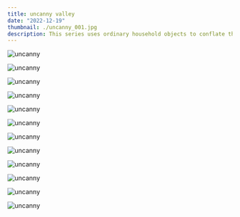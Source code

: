 ```yaml
---
title: uncanny valley
date: "2022-12-19"
thumbnail: ./uncanny_001.jpg
description: This series uses ordinary household objects to conflate the still-life, the landscape and the portrait into one image. Everything you see is done 'in-camera'. No digital manipulation was used to create these pictures. By juxtaposing hardware into a landscape, I suggest a fruitful symbiosis between nature and the constructed, the digital and the analog, truth as we see it & truth as we know it.
---
```


<div class="kg-card kg-image-card kg-width-card">

![uncanny](./uncanny_valley_1.jpeg)

</div>
<div class="kg-card kg-image-card kg-width-card">

![uncanny](./uncanny_valley_2.jpeg)

</div>
<div class="kg-card kg-image-card kg-width-card">

![uncanny](./uncanny_valley_3.jpeg)

</div>
<div class="kg-card kg-image-card kg-width-card">

![uncanny](./uncanny_valley_4.jpeg)

</div>
<div class="kg-card kg-image-card kg-width-card">

![uncanny](./uncanny_valley_5.jpeg)

</div>
<div class="kg-card kg-image-card kg-width-card">

![uncanny](./uncanny_valley_6.jpeg)

</div>
<div class="kg-card kg-image-card kg-width-card">

![uncanny](./uncanny_valley_7.jpeg)

</div>
<div class="kg-card kg-image-card kg-width-card">

![uncanny](./uncanny_valley_8.jpeg)

</div>
<div class="kg-card kg-image-card kg-width-card">

![uncanny](./uncanny_valley_9.jpeg)

</div>
<div class="kg-card kg-image-card kg-width-card">

![uncanny](./uncanny_valley_10.jpeg)

</div>
<div class="kg-card kg-image-card kg-width-card">

![uncanny](./uncanny_valley_11.jpeg)

</div>
<div class="kg-card kg-image-card kg-width-card">

![uncanny](./uncanny_valley_12.jpeg)

</div>
